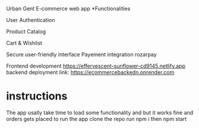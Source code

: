 Urban Gent  E-commerce web app
 *Functionalities

User Authentication

Product Catalog

Cart & Wishlist

Secure user-friendly interface
Payement integration rozarpay

 Frontend development  https://effervescent-sunflower-cd9145.netlify.app  backend deployment link: https://ecommercebackedn.onrender.com  

 # instructions 

 The app usally take time to load some functionality and but it works fine and orders gets placed 
 to run the app 
 clone the repo 
 run npm i then npm start
